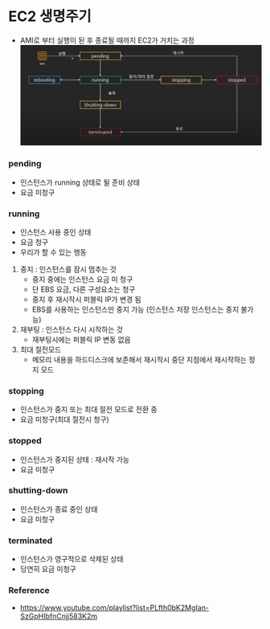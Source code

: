 # EC2 생명주기
* AMI로 부터 실행이 된 후 종료될 때까지 EC2가 거치는 과정
![alt text](../../img/aws/image-2.png)
### pending
* 인스턴스가 running 상태로 될 준비 상태
* 요금 미청구
### running
* 인스턴스 사용 중인 상태
* 요금 청구
* 우리가 할 수 있는 행동
1. 중지 : 인스턴스를 잠시 멈추는 것
    * 중지 중에는 인스턴스 요금 미 청구
    * 단 EBS 요금, 다른 구성요소는 청구
    * 중지 후 재시작시 퍼블릭 IP가 변경 됨
    * EBS를 사용하는 인스턴스만 중지 가능 (인스턴스 저장 인스턴스는 중지 불가능)
2. 재부팅 : 인스턴스 다시 시작하는 것
    * 재부팅시에는 퍼블릭 IP 변동 없음
3. 최대 절전모드
    * 메모리 내용을 하드디스크에 보존해서 재시작시 중단 지점에서 재시작하는 정지 모드
### stopping
* 인스턴스가 중지 또는 최대 절전 모드로 전환 중
* 요금 미청구(최대 절전시 청구)
### stopped
* 인스턴스가 중지된 상태 : 재시작 가능
* 요금 미청구
### shutting-down
* 인스턴스가 종료 중인 상태
* 요금 미청구
### terminated
* 인스턴스가 영구적으로 삭제된 상태
* 당연히 요금 미청구


### Reference
-  https://www.youtube.com/playlist?list=PLfth0bK2MgIan-SzGpHIbfnCnjj583K2m